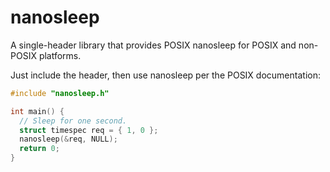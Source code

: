 # nanosleep
A single-header library that provides POSIX nanosleep for POSIX and non-POSIX platforms.

Just include the header, then use nanosleep per the POSIX documentation:

```c
#include "nanosleep.h"

int main() {
  // Sleep for one second.
  struct timespec req = { 1, 0 };
  nanosleep(&req, NULL);
  return 0;
}
```
